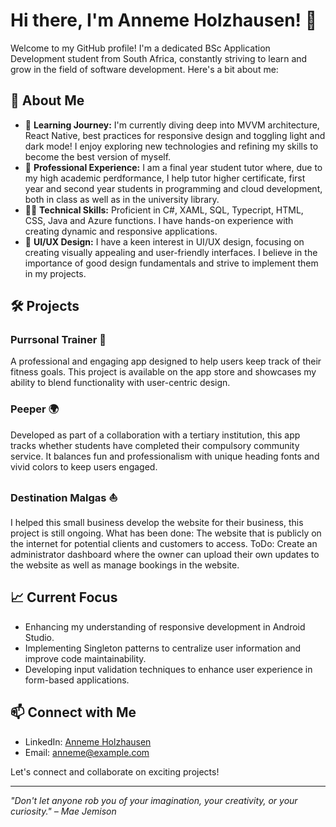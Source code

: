 # Hi there, I'm Anneme Holzhausen! 👋

Welcome to my GitHub profile! I'm a dedicated BSc Application Development student from South Africa, constantly striving to learn and grow in the field of software development. Here's a bit about me:

## 🚀 About Me

- 🌱 **Learning Journey:** I'm currently diving deep into MVVM architecture, React Native, best practices for responsive design and toggling light and dark mode! I enjoy exploring new technologies and refining my skills to become the best version of myself.
- 💼 **Professional Experience:** I am a final year student tutor where, due to my high academic perdformance, I help tutor higher certificate, first year and second year students in programming and cloud development, both in class as well as in the university library. 
- 👨‍💻 **Technical Skills:** Proficient in C#, XAML, SQL, Typecript, HTML, CSS, Java and Azure functions. I have hands-on experience with creating dynamic and responsive applications.
- 🎨 **UI/UX Design:** I have a keen interest in UI/UX design, focusing on creating visually appealing and user-friendly interfaces. I believe in the importance of good design fundamentals and strive to implement them in my projects.

## 🛠️ Projects

### Purrsonal Trainer 🐾
A professional and engaging app designed to help users keep track of their fitness goals. This project is available on the app store and showcases my ability to blend functionality with user-centric design.

### Peeper 🌍
Developed as part of a collaboration with a tertiary institution, this app tracks whether students have completed their compulsory community service. It balances fun and professionalism with unique heading fonts and vivid colors to keep users engaged.

### Destination Malgas ⛵
I helped this small business develop the website for their business, this project is still ongoing. What has been done: The website that is publicly on the internet for potential clients and customers to access. ToDo: Create an administrator dashboard where the owner can upload their own updates to the website as well as manage bookings in the website.

## 📈 Current Focus

- Enhancing my understanding of responsive development in Android Studio.
- Implementing Singleton patterns to centralize user information and improve code maintainability.
- Developing input validation techniques to enhance user experience in form-based applications.

## 📫 Connect with Me

- LinkedIn: [Anneme Holzhausen](https://www.linkedin.com/in/annemeholzhausen/)
- Email: [anneme@example.com](mailto:anneme.holzh@gmail.com)

Let's connect and collaborate on exciting projects!

---

*"Don't let anyone rob you of your imagination, your creativity, or your curiosity." – Mae Jemison*

